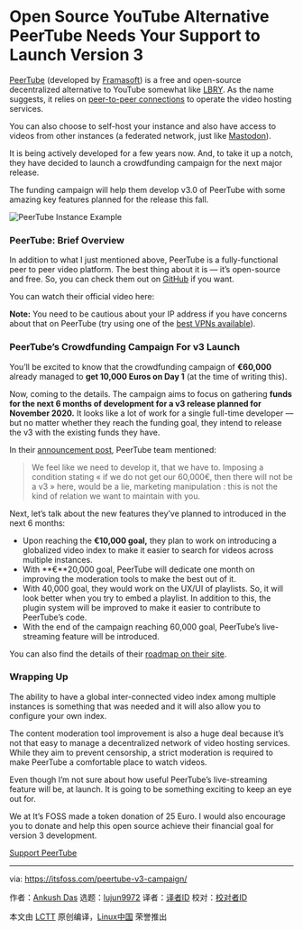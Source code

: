 [#]: collector: (lujun9972)
[#]: translator: ( )
[#]: reviewer: ( )
[#]: publisher: ( )
[#]: url: ( )
[#]: subject: (Open Source YouTube Alternative PeerTube Needs Your Support to Launch Version 3)
[#]: via: (https://itsfoss.com/peertube-v3-campaign/)
[#]: author: (Ankush Das https://itsfoss.com/author/ankush/)

Open Source YouTube Alternative PeerTube Needs Your Support to Launch Version 3
======

[PeerTube][1] (developed by [Framasoft][2]) is a free and open-source decentralized alternative to YouTube somewhat like [LBRY][3]. As the name suggests, it relies on [peer-to-peer connections][4] to operate the video hosting services.

You can also choose to self-host your instance and also have access to videos from other instances (a federated network, just like [Mastodon][5]).

It is being actively developed for a few years now. And, to take it up a notch, they have decided to launch a crowdfunding campaign for the next major release.

The funding campaign will help them develop v3.0 of PeerTube with some amazing key features planned for the release this fall.

![PeerTube Instance Example][6]

### PeerTube: Brief Overview

In addition to what I just mentioned above, PeerTube is a fully-functional peer to peer video platform. The best thing about it is — it’s open-source and free. So, you can check them out on [GitHub][7] if you want.

You can watch their official video here:

**Note:** You need to be cautious about your IP address if you have concerns about that on PeerTube (try using one of the [best VPNs available][8]).

### PeerTube’s Crowdfunding Campaign For v3 Launch

You’ll be excited to know that the crowdfunding campaign of **€60,000** already managed to **get 10,000 Euros on Day 1** (at the time of writing this).

Now, coming to the details. The campaign aims to focus on gathering **funds for the next 6 months of development for a v3 release planned for November 2020.** It looks like a lot of work for a single full-time developer — but no matter whether they reach the funding goal, they intend to release the v3 with the existing funds they have.

In their [announcement post][9], PeerTube team mentioned:

> We feel like we need to develop it, that we have to. Imposing a condition stating « if we do not get our 60,000€, then there will not be a v3 » here, would be a lie, marketing manipulation : this is not the kind of relation we want to maintain with you.

Next, let’s talk about the new features they’ve planned to introduced in the next 6 months:

  * Upon reaching the **€10,000 goal,** they plan to work on introducing a globalized video index to make it easier to search for videos across multiple instances.
  * With **€**20,000 goal, PeerTube will dedicate one month on improving the moderation tools to make the best out of it.
  * With 40,000 goal, they would work on the UX/UI of playlists. So, it will look better when you try to embed a playlist. In addition to this, the plugin system will be improved to make it easier to contribute to PeerTube’s code.
  * With the end of the campaign reaching 60,000 goal, PeerTube’s live-streaming feature will be introduced.



You can also find the details of their [roadmap on their site][10].

### Wrapping Up

The ability to have a global inter-connected video index among multiple instances is something that was needed and it will also allow you to configure your own index.

The content moderation tool improvement is also a huge deal because it’s not that easy to manage a decentralized network of video hosting services. While they aim to prevent censorship, a strict moderation is required to make PeerTube a comfortable place to watch videos.

Even though I’m not sure about how useful PeerTube’s live-streaming feature will be, at launch. It is going to be something exciting to keep an eye out for.

We at It’s FOSS made a token donation of 25 Euro. I would also encourage you to donate and help this open source achieve their financial goal for version 3 development.

[Support PeerTube][11]

--------------------------------------------------------------------------------

via: https://itsfoss.com/peertube-v3-campaign/

作者：[Ankush Das][a]
选题：[lujun9972][b]
译者：[译者ID](https://github.com/译者ID)
校对：[校对者ID](https://github.com/校对者ID)

本文由 [LCTT](https://github.com/LCTT/TranslateProject) 原创编译，[Linux中国](https://linux.cn/) 荣誉推出

[a]: https://itsfoss.com/author/ankush/
[b]: https://github.com/lujun9972
[1]: https://joinpeertube.org
[2]: https://framasoft.org/en/
[3]: https://itsfoss.com/lbry/
[4]: https://en.wikipedia.org/wiki/Peer-to-peer
[5]: https://itsfoss.com/mastodon-open-source-alternative-twitter/
[6]: https://i0.wp.com/itsfoss.com/wp-content/uploads/2020/05/peertube-instance-screenshot.jpg?ssl=1
[7]: https://github.com/Chocobozzz/PeerTube
[8]: https://itsfoss.com/best-vpn-linux/
[9]: https://framablog.org/2020/05/26/our-plans-for-peertube-v3-progressive-fundraising-live-streaming-coming-next-fall/
[10]: https://joinpeertube.org/roadmap
[11]: https://joinpeertube.org/roadmap#support
